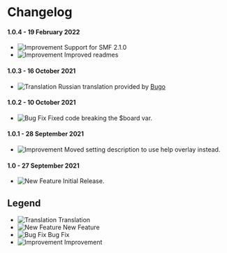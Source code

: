 # Changelog

#### 1.0.4 - 19 February 2022
- ![Improvement](https://smftricks.com/assets/changelog/tag--pencil.png) Support for SMF 2.1.0
- ![Improvement](https://smftricks.com/assets/changelog/tag--pencil.png) Improved readmes

#### 1.0.3 - 16 October 2021
- ![Translation](https://smftricks.com/assets/changelog/language.png) Russian translation provided by [Bugo](https://www.simplemachines.org/community/index.php?action=profile;u=229017)

#### 1.0.2 - 10 October 2021
- ![Bug Fix](https://smftricks.com/assets/changelog/bug--minus.png) Fixed code breaking the $board var.

#### 1.0.1 - 28 September 2021
- ![Improvement](https://smftricks.com/assets/changelog/tag--pencil.png) Moved setting description to use help overlay instead.

#### 1.0 - 27 September 2021
- ![New Feature](https://smftricks.com/assets/changelog/tag--plus.png) Initial Release.

## Legend
- ![Translation](https://smftricks.com/assets/changelog/language.png) Translation
- ![New Feature](https://smftricks.com/assets/changelog/tag--plus.png) New Feature
- ![Bug Fix](https://smftricks.com/assets/changelog/bug--minus.png) Bug Fix
- ![Improvement](https://smftricks.com/assets/changelog/tag--pencil.png) Improvement
